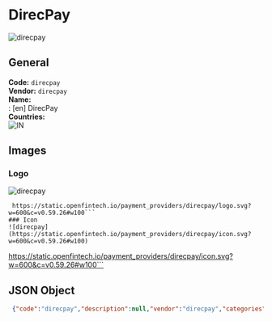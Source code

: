 # DirecPay 
![direcpay](https://static.openfintech.io/payment_providers/direcpay/logo.svg?w=600&c=v0.59.26#w100)  
## General 
**Code:** `direcpay`  
**Vendor:** `direcpay`  
**Name:**  
:	[en] DirecPay  
**Countries:**  
![IN](https://cdnjs.cloudflare.com/ajax/libs/flag-icon-css/3.3.0/flags/4x3/IN.svg#w24)  
 
## Images 
### Logo 
![direcpay](https://static.openfintech.io/payment_providers/direcpay/logo.svg?w=600&c=v0.59.26#w100)  
```
 https://static.openfintech.io/payment_providers/direcpay/logo.svg?w=600&c=v0.59.26#w100```  
### Icon 
![direcpay](https://static.openfintech.io/payment_providers/direcpay/icon.svg?w=600&c=v0.59.26#w100)  
```
 https://static.openfintech.io/payment_providers/direcpay/icon.svg?w=600&c=v0.59.26#w100```  
## JSON Object 
```json
 {"code":"direcpay","description":null,"vendor":"direcpay","categories":null,"countries":["IN"],"payment_method":null,"payout_method":null,"metadata":{"about_payments_code":"direcpay"},"name":{"en":"DirecPay"}}```  
